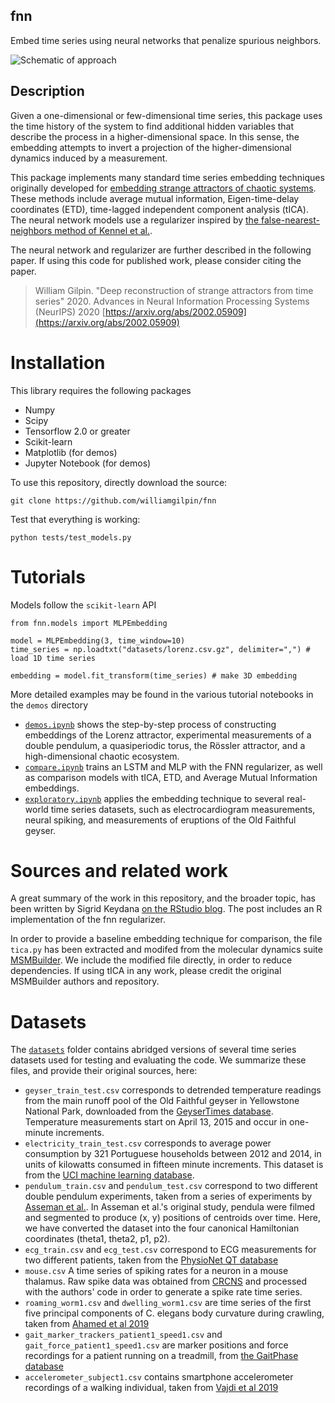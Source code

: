 ## fnn

Embed time series using neural networks that penalize spurious neighbors.

![Schematic of approach](resources/fig_github.jpg)

## Description

Given a one-dimensional or few-dimensional time series, this package uses the time history of the system to find additional hidden variables that describe the process in a higher-dimensional space. In this sense, the embedding attempts to invert a projection of the higher-dimensional dynamics induced by a measurement.

This package implements many standard time series embedding techniques originally developed for [embedding strange attractors of chaotic systems](http://www.scholarpedia.org/article/Attractor_reconstruction). These methods include average mutual information, Eigen-time-delay coordinates (ETD), time-lagged independent component analysis (tICA). The neural network models use a regularizer inspired by [the false-nearest-neighbors method of Kennel et al.](https://www.pks.mpg.de/~tisean/TISEAN_2.1/docs/chaospaper/node9.html).

The neural network and regularizer are further described in the following paper. If using this code for published work, please consider citing the paper.

> William Gilpin. "Deep reconstruction of strange attractors from time series" 2020. Advances in Neural Information Processing Systems (NeurIPS) 2020 [https://arxiv.org/abs/2002.05909](https://arxiv.org/abs/2002.05909)

# Installation

This library requires the following packages

+ Numpy
+ Scipy
+ Tensorflow 2.0 or greater
+ Scikit-learn
+ Matplotlib (for demos)
+ Jupyter Notebook (for demos)

To use this repository, directly download the source:

	git clone https://github.com/williamgilpin/fnn

Test that everything is working:

	python tests/test_models.py 


# Tutorials

Models follow the `scikit-learn` API

	from fnn.models import MLPEmbedding

	model = MLPEmbedding(3, time_window=10)
	time_series = np.loadtxt("datasets/lorenz.csv.gz", delimiter=",") # load 1D time series

	embedding = model.fit_transform(time_series) # make 3D embedding

More detailed examples may be found in the various tutorial notebooks in the `demos` directory

+ [`demos.ipynb`](demos.ipynb) shows the step-by-step process of constructing embeddings of the Lorenz attractor,  experimental measurements of a double pendulum, a quasiperiodic torus, the Rössler attractor, and a high-dimensional chaotic ecosystem.
+ [`compare.ipynb`](compare.ipynb) trains an LSTM and MLP with the FNN regularizer, as well as comparison models with tICA, ETD, and Average Mutual Information embeddings.
+ [`exploratory.ipynb`](exploratory.ipynb) applies the embedding technique to several real-world time series datasets, such as electrocardiogram measurements, neural spiking, and measurements of eruptions of the Old Faithful geyser.


# Sources and related work

A great summary of the work in this repository, and the broader topic, has been written by Sigrid Keydana [on the RStudio blog](https://blogs.rstudio.com/ai/posts/2020-06-24-deep-attractors/). The post includes an R implementation of the fnn regularizer.

In order to provide a baseline embedding technique for comparison, the file `tica.py` has been extracted and modifed from the molecular dynamics suite [MSMBuilder](https://github.com/msmbuilder/msmbuilder). We include the modified file directly, in order to reduce dependencies. If using tICA in any work, please credit the original MSMBuilder authors and repository. 

# Datasets

The [`datasets`](exploratory.ipynb) folder contains abridged versions of several time series datasets used for testing and evaluating the code. We summarize these files, and provide their original sources, here:
+ `geyser_train_test.csv` corresponds to detrended temperature readings from the main runoff pool of the Old Faithful geyser in Yellowstone National Park, downloaded from the [GeyserTimes database](https://geysertimes.org/).  Temperature measurements start on April 13, 2015 and occur in one-minute increments. 
+ `electricity_train_test.csv` corresponds to average power consumption by 321 Portuguese households  between 2012 and 2014, in units of kilowatts consumed in fifteen minute increments. This dataset is from the [UCI machine learning database](http://archive.ics.uci.edu/ml/datasets/ElectricityLoadDiagrams20112014).
+ `pendulum_train.csv` and `pendulum_test.csv` correspond to two different double pendulum experiments, taken from a series of experiments by [Asseman et al.](https://developer.ibm.com/exchanges/data/all/double-pendulum-chaotic/). In Asseman et al.'s original study, pendula were filmed and segmented to produce (x, y) positions of centroids over time. Here, we have converted the dataset into the four canonical Hamiltonian coordinates (theta1, theta2, p1, p2).
+ `ecg_train.csv` and `ecg_test.csv` correspond to ECG measurements for two different patients, taken from the [PhysioNet QT database](https://physionet.org/content/qtdb/1.0.0/)
+ `mouse.csv` A time series of spiking rates for a neuron in a mouse thalamus. Raw spike data was obtained from [CRCNS](http://crcns.org/data-sets/thalamus/th-1/about-th-1) and processed with the authors' code in order to generate a spike rate time series.
+ `roaming_worm1.csv` and `dwelling_worm1.csv` are time series of the first five principal components of C. elegans body curvature during crawling, taken from [Ahamed et al 2019](https://www.biorxiv.org/content/10.1101/827535v1)
+ `gait_marker_trackers_patient1_speed1.csv` and `gait_force_patient1_speed1.csv` are marker positions and force recordings for a patient running on a treadmill, from [the GaitPhase database](https://www.mad.tf.fau.de/research/activitynet/gaitphase-database/)
+ `accelerometer_subject1.csv` contains smartphone accelerometer recordings of a walking individual, taken from [Vajdi et al 2019](https://arxiv.org/abs/1905.03109)

